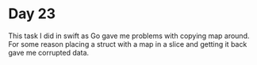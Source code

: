# Day 23

This task I did in swift as Go gave me problems with copying map around. For some reason placing a struct with a map in a slice and getting it back gave me corrupted data.